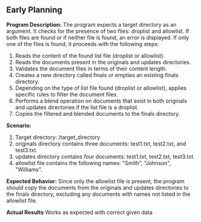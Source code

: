 ## Early Planning

**Program Description:**
The program expects a target directory as an argument. It checks for the presence of two files: droplist and allowlist. If both files are found or if neither file is found, an error is displayed. If only one of the files is found, it proceeds with the following steps:

1. Reads the content of the found list file (droplist or allowlist).
2. Reads the documents present in the originals and updates directories.
3. Validates the document files in terms of their content length.
4. Creates a new directory called finals or empties an existing finals directory.
5. Depending on the type of list file found (droplist or allowlist), applies specific rules to filter the document files.
6. Performs a blend operation on documents that exist in both originals and updates directories if the list file is a droplist.
7. Copies the filtered and blended documents to the finals directory.

**Scenario:**

1. Target directory: /target_directory
2. originals directory contains three documents: test1.txt, test2.txt, and test3.txt.
3. updates directory contains four documents: test1.txt, test2.txt, test3.txt.
4. allowlist file contains the following names: "Smith", "Johnson", "Williams".

**Expected Behavior:**
Since only the allowlist file is present, the program should copy the documents from the originals and updates directories to the finals directory, excluding any documents with names not listed in the allowlist file.

**Actual Results**
Works as expected with correct given data
